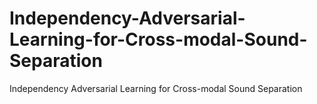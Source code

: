 # Independency-Adversarial-Learning-for-Cross-modal-Sound-Separation
Independency Adversarial Learning for Cross-modal Sound Separation
